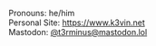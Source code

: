 Pronouns: he/him  
Personal Site: <a href="https://www.k3vin.net">https://www.k3vin.net</a>  
Mastodon: <a rel="me" href="https://mastodon.lol/@t3rminus">@t3rminus&#064;<!-- @ -->mastodon.lol</a>  
